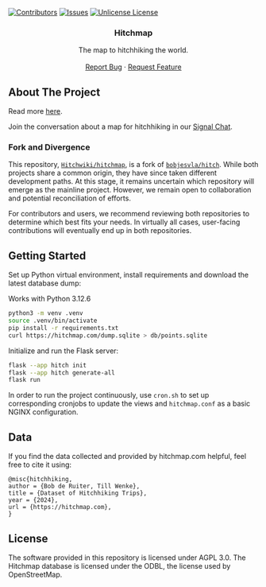 <!-- PROJECT SHIELDS -->
<!--
*** Markdown "reference style" links for readability.
*** Reference links are enclosed in brackets [ ] instead of parentheses ( ).
*** See the bottom of this document for the declaration of the reference variables
*** for contributors-url, forks-url, etc. This is an optional, concise syntax you may use.
*** https://www.markdownguide.org/basic-syntax/#reference-style-links
-->
[![Contributors][contributors-shield]][contributors-url]
[![Issues][issues-shield]][issues-url]
[![Unlicense License][license-shield]][license-url]

<!-- ABOUT THE PROJECT -->
<div align="center">
  <h3 align="center">Hitchmap</h3>
  <p align="center">
    The map to hitchhiking the world.
    <br />
    <br />
    <a href="https://github.com/Hitchwiki/hitchmap/issues/new?labels=bug&template=bug_report.md">Report Bug</a>
    &middot;
    <a href="https://github.com/Hitchwiki/hitchmap/issues/new?labels=enhancement&template=feature-request---.md">Request Feature</a>
  </p>
</div>

## About The Project

Read more [here](https://hitchwiki.org/en/Hitchwiki:Maps).

Join the conversation about a map for hitchhiking in our [Signal Chat](https://signal.group/#CjQKIDyYgIxcOUCEPYu8-JawC_tv1bcgkAhvbISRZkN45MMVEhCtydy3DOOCKEAE_tsR6g9s).

### Fork and Divergence

This repository, [`Hitchwiki/hitchmap`](https://github.com/Hitchwiki/hitchmap), is a fork of [`bobjesvla/hitch`](https://github.com/bobjesvla/hitch). While both projects share a common origin, they have since taken different development paths. At this stage, it remains uncertain which repository will emerge as the mainline project. However, we remain open to collaboration and potential reconciliation of efforts.

For contributors and users, we recommend reviewing both repositories to determine which best fits your needs. In virtually all cases, user-facing contributions will eventually end up in both repositories.


## Getting Started

Set up Python virtual environment, install requirements and download the latest database dump:

Works with Python 3.12.6

```bash
python3 -m venv .venv
source .venv/bin/activate
pip install -r requirements.txt
curl https://hitchmap.com/dump.sqlite > db/points.sqlite
```

Initialize and run the Flask server:

```bash
flask --app hitch init
flask --app hitch generate-all
flask run
```

In order to run the project continuously, use `cron.sh` to set up corresponding cronjobs to update the views and `hitchmap.conf` as a basic NGINX configuration.

## Data
If you find the data collected and provided by hitchmap.com helpful, feel free to cite it using:
```
@misc{hitchhiking,
author = {Bob de Ruiter, Till Wenke},
title = {Dataset of Hitchhiking Trips},
year = {2024},
url = {https://hitchmap.com},
}
```

## License

The software provided in this repository is licensed under AGPL 3.0. The Hitchmap database is licensed under the ODBL, the license used by OpenStreetMap.

<!-- MARKDOWN LINKS & IMAGES -->
<!-- https://www.markdownguide.org/basic-syntax/#reference-style-links -->
[contributors-shield]: https://img.shields.io/github/contributors/Hitchwiki/hitchmap.svg?style=for-the-badge
[contributors-url]: https://github.com/Hitchwiki/hitchmap/graphs/contributors
[forks-shield]: https://img.shields.io/github/forks/Hitchwiki/hitchmap.svg?style=for-the-badge
[forks-url]: https://github.com/Hitchwiki/hitchmap/network/members
[stars-shield]: https://img.shields.io/github/stars/Hitchwiki/hitchmap.svg?style=for-the-badge
[stars-url]: https://github.com/Hitchwiki/hitchmap/stargazers
[issues-shield]: https://img.shields.io/github/issues/Hitchwiki/hitchmap.svg?style=for-the-badge
[issues-url]: https://github.com/Hitchwiki/hitchmap/issues
[license-shield]: https://img.shields.io/github/license/Hitchwiki/hitchmap.svg?style=for-the-badge
[license-url]: https://github.com/Hitchwiki/hitchmap/blob/master/LICENSE.txt
[Flask]: https://img.shields.io/badge/flask-000000?style=for-the-badge&logo=flask&logoColor=white
[Flask-url]: https://flask.palletsprojects.com/en/stable/